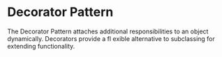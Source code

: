 # Decorator Pattern

The Decorator Pattern attaches additional responsibilities to an object dynamically. Decorators provide a fl exible alternative to subclassing for extending functionality.